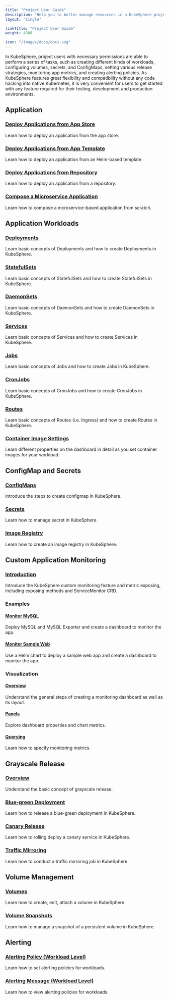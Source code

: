 ```yaml
---
title: "Project User Guide"
description: "Help you to better manage resources in a KubeSphere project"
layout: "single"

linkTitle: "Project User Guide"
weight: 4300

icon: "/images/docs/docs.svg"
---
```


In KubeSphere, project users with necessary permissions are able to perform a series of tasks, such as creating different kinds of workloads, configuring volumes, secrets, and ConfigMaps, setting various release strategies, monitoring app metrics, and creating alerting policies. As KubeSphere features great flexibility and compatibility without any code hacking into native Kubernetes, it is very convenient for users to get started with any feature required for their testing, development and production environments.

## Application

### [Deploy Applications from App Store](../project-user-guide/application/deploy-app-from-appstore/)

Learn how to deploy an application from the app store.

### [Deploy Applications from App Template](../project-user-guide/application/deploy-app-from-template/)

Learn how to deploy an application from an Helm-based template.

### [Deploy Applications from Repository](../project-user-guide/application/deploy-app-from-repo/)

Learn how to deploy an application from a repository.

### [Compose a Microservice Application](../project-user-guide/application/compose-app/)

Learn how to compose a mcroservice-based application from scratch.

## Application Workloads

### [Deployments](../project-user-guide/application-workloads/deployments/)

Learn basic concepts of Deployments and how to create Deployments in KubeSphere.

### [StatefulSets](../project-user-guide/application-workloads/statefulsets/)

Learn basic concepts of StatefulSets and how to create StatefulSets in KubeSphere.

### [DaemonSets](../project-user-guide/application-workloads/daemonsets/)

Learn basic concepts of DaemonSets and how to create DaemonSets in KubeSphere.

### [Services](../project-user-guide/application-workloads/services/)

Learn basic concepts of Services and how to create Services in KubeSphere.

### [Jobs](../project-user-guide/application-workloads/jobs/)

Learn basic concepts of Jobs and how to create Jobs in KubeSphere.

### [CronJobs](../project-user-guide/application-workloads/cronjob/)

Learn basic concepts of CronJobs and how to create CronJobs in KubeSphere.

### [Routes](../project-user-guide/application-workloads/ingress/)

Learn basic concepts of Routes (i.e. Ingress) and how to create Routes in KubeSphere.

### [Container Image Settings](../project-user-guide/application-workloads/container-image-settings/)

Learn different properties on the dashboard in detail as you set container images for your workload.

## ConfigMap and Secrets

### [ConfigMaps](../project-user-guide/configuration/configmaps/)

Introduce the steps to create configmap in KubeSphere.

### [Secrets](../project-user-guide/configuration/secrets/)

Learn how to manage secret in KubeSphere.

### [Image Registry](../project-user-guide/configuration/image-registry/)

Learn how to create an image registry in KubeSphere.

## Custom Application Monitoring

### [Introduction](../project-user-guide/custom-application-monitoring/introduction/)

Introduce the KubeSphere custom monitoring feature and metric exposing, including exposing methods and ServiceMonitor CRD.

### Examples

#### [Monitor MySQL](../project-user-guide/custom-application-monitoring/examples/monitor-mysql/)

Deploy MySQL and MySQL Exporter and create a dashboard to monitor the app.

#### [Monitor Sample Web](../project-user-guide/custom-application-monitoring/examples/monitor-sample-web/)

Use a Helm chart to deploy a sample web app and create a dashboard to monitor the app.

### Visualization

#### [Overview](../project-user-guide/custom-application-monitoring/visualization/overview/)

Understand the general steps of creating a monitoring dashboard as well as its layout.

#### [Panels](../project-user-guide/custom-application-monitoring/visualization/panel/)

Explore dashboard properties and chart metrics.

#### [Querying](../project-user-guide/custom-application-monitoring/visualization/querying/)

Learn how to specify monitoring metrics.

## Grayscale Release

### [Overview](../project-user-guide/grayscale-release/overview/)

Understand the basic concept of grayscale release.

### [Blue-green Deployment](../project-user-guide/grayscale-release/blue-green-deployment/)

Learn how to release a blue-green deployment in KubeSphere.

### [Canary Release](../project-user-guide/grayscale-release/canary-release/)

Learn how to rolling deploy a canary service in KubeSphere.

### [Traffic Mirroring](../project-user-guide/grayscale-release/traffic-mirroring/)

Learn how to conduct a traffic mirroring job in KubeSphere.

## Volume Management

### [Volumes](../project-user-guide/storage/volumes/)

Learn how to create, edit, attach a volume in KubeSphere.

### [Volume Snapshots](../project-user-guide/storage/volume-snapshots/)

Learn how to manage a snapshot of a persistent volume in KubeSphere.

## Alerting

### [Alerting Policy (Workload Level)](../project-user-guide/alerting/alerting-policy/)

Learn how to set alerting policies for workloads.

### [Alerting Message (Workload Level)](../project-user-guide/alerting/alerting-message/)

Learn how to view alerting policies for workloads.